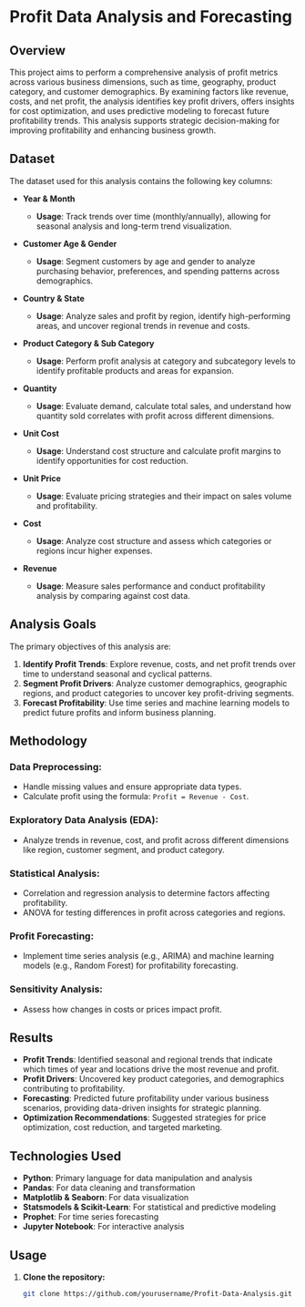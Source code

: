 # Profit Data Analysis and Forecasting

## Overview

This project aims to perform a comprehensive analysis of profit metrics across various business dimensions, such as time, geography, product category, and customer demographics. By examining factors like revenue, costs, and net profit, the analysis identifies key profit drivers, offers insights for cost optimization, and uses predictive modeling to forecast future profitability trends. This analysis supports strategic decision-making for improving profitability and enhancing business growth.

## Dataset

The dataset used for this analysis contains the following key columns:

- **Year & Month**  
  - **Usage**: Track trends over time (monthly/annually), allowing for seasonal analysis and long-term trend visualization.

- **Customer Age & Gender**  
  - **Usage**: Segment customers by age and gender to analyze purchasing behavior, preferences, and spending patterns across demographics.

- **Country & State**  
  - **Usage**: Analyze sales and profit by region, identify high-performing areas, and uncover regional trends in revenue and costs.

- **Product Category & Sub Category**  
  - **Usage**: Perform profit analysis at category and subcategory levels to identify profitable products and areas for expansion.

- **Quantity**  
  - **Usage**: Evaluate demand, calculate total sales, and understand how quantity sold correlates with profit across different dimensions.

- **Unit Cost**  
  - **Usage**: Understand cost structure and calculate profit margins to identify opportunities for cost reduction.

- **Unit Price**  
  - **Usage**: Evaluate pricing strategies and their impact on sales volume and profitability.

- **Cost**  
  - **Usage**: Analyze cost structure and assess which categories or regions incur higher expenses.

- **Revenue**  
  - **Usage**: Measure sales performance and conduct profitability analysis by comparing against cost data.

## Analysis Goals

The primary objectives of this analysis are:

1. **Identify Profit Trends**: Explore revenue, costs, and net profit trends over time to understand seasonal and cyclical patterns.
2. **Segment Profit Drivers**: Analyze customer demographics, geographic regions, and product categories to uncover key profit-driving segments.
3. **Forecast Profitability**: Use time series and machine learning models to predict future profits and inform business planning.

## Methodology

### Data Preprocessing:
- Handle missing values and ensure appropriate data types.
- Calculate profit using the formula: `Profit = Revenue - Cost`.

### Exploratory Data Analysis (EDA):
- Analyze trends in revenue, cost, and profit across different dimensions like region, customer segment, and product category.

### Statistical Analysis:
- Correlation and regression analysis to determine factors affecting profitability.
- ANOVA for testing differences in profit across categories and regions.

### Profit Forecasting:
- Implement time series analysis (e.g., ARIMA) and machine learning models (e.g., Random Forest) for profitability forecasting.

### Sensitivity Analysis:
- Assess how changes in costs or prices impact profit.

## Results

- **Profit Trends**: Identified seasonal and regional trends that indicate which times of year and locations drive the most revenue and profit.
- **Profit Drivers**: Uncovered key product categories, and demographics contributing to profitability.
- **Forecasting**: Predicted future profitability under various business scenarios, providing data-driven insights for strategic planning.
- **Optimization Recommendations**: Suggested strategies for price optimization, cost reduction, and targeted marketing.

## Technologies Used

- **Python**: Primary language for data manipulation and analysis
- **Pandas**: For data cleaning and transformation
- **Matplotlib & Seaborn**: For data visualization
- **Statsmodels & Scikit-Learn**: For statistical and predictive modeling
- **Prophet**: For time series forecasting
- **Jupyter Notebook**: For interactive analysis

## Usage

1. **Clone the repository:**

   ```bash
   git clone https://github.com/yourusername/Profit-Data-Analysis.git
